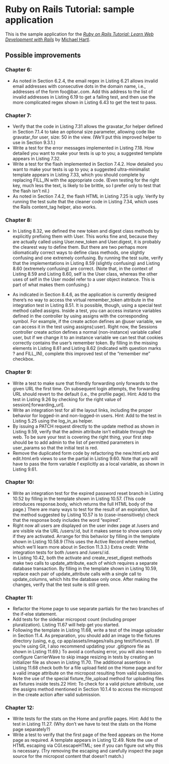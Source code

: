 # Ruby on Rails Tutorial: sample application

This is the sample application for the
[*Ruby on Rails Tutorial:
Learn Web Development with Rails*](http://www.railstutorial.org/)
by [Michael Hartl](http://www.michaelhartl.com/).

## Possible improvements

### Chapter 6: 
* As noted in
Section 6.2.4, the email regex in Listing 6.21 allows invalid email addresses
with consecutive dots in the domain name, i.e., addresses of the form
foo@bar..com. Add this address to the list of invalid addresses in Listing 6.19
to get a failing test, and then use the more complicated regex shown in Listing
6.43 to get the test to pass.

### Chapter 7:
* Verify that the code in Listing 7.31 allows the gravatar_for helper defined in
  Section 7.1.4 to take an optional size parameter, allowing code like
gravatar_for user, size: 50 in the view. (We’ll put this improved helper to use
in Section 9.3.1.)
* Write a test for the error messages implemented in Listing 7.18. How detailed
  you want to make your tests is up to you; a suggested template appears in
Listing 7.32.
* Write a test for the flash implemented in Section 7.4.2. How detailed you want
  to make your tests is up to you; a suggested ultra-minimalist template appears
in Listing 7.33, which you should complete by replacing FILL_IN with the
appropriate code. (Even testing for the right key, much less the text, is likely
to be brittle, so I prefer only to test that the flash isn’t nil.)
* As noted in Section 7.4.2, the flash HTML in Listing 7.25 is ugly. Verify by
  running the test suite that the cleaner code in Listing 7.34, which uses the
Rails content_tag helper, also works.

### Chapter 8:
* In Listing 8.32, we defined the new token and digest class methods by
  explicitly prefixing them with User. This works fine and, because they are
actually called using User.new_token and User.digest, it is probably the
clearest way to define them. But there are two perhaps more idiomatically
correct ways to define class methods, one slightly confusing and one extremely
confusing. By running the test suite, verify that the implementations in Listing
8.59 (slightly confusing) and Listing 8.60 (extremely confusing) are correct.
(Note that, in the context of Listing 8.59 and Listing 8.60, self is the User
class, whereas the other uses of self in the User model refer to a user object
instance. This is part of what makes them confusing.)

* As indicated in Section 8.4.6, as the application is currently designed
  there’s no way to access the virtual remember_token attribute in the
integration test in Listing 8.51. It is possible, though, using a special test
method called assigns. Inside a test, you can access instance variables defined
in the controller by using assigns with the corresponding symbol. For example,
if the create action defines an @user variable, we can access it in the test
using assigns(:user). Right now, the Sessions controller create action defines a
normal (non-instance) variable called user, but if we change it to an instance
variable we can test that cookies correctly contains the user’s remember token.
By filling in the missing elements in Listing 8.61 and Listing 8.62 (indicated
with question marks ? and FILL_IN), complete this improved test of the “remember
me” checkbox.

### Chapter 9:
* Write a test to make sure that friendly forwarding only forwards to the given
  URL the first time. On subsequent login attempts, the forwarding URL should
revert to the default (i.e., the profile page). Hint: Add to the test in Listing
9.26 by checking for the right value of session[:forwarding_url].
* Write an integration test for all the layout links, including the proper
  behavior for logged-in and non-logged-in users. Hint: Add to the test in
Listing 5.25 using the log_in_as helper.
* By issuing a PATCH request directly to the update method as shown in Listing
  9.59, verify that the admin attribute isn’t editable through the web. To be
sure your test is covering the right thing, your first step should be to add
admin to the list of permitted parameters in user_params so that the initial
test is red.
* Remove the duplicated form code by refactoring the new.html.erb and
  edit.html.erb views to use the partial in Listing 9.60. Note that you will
have to pass the form variable f explicitly as a local variable, as shown in
Listing 9.61.

### Chapter 10:
* Write an integration test for the expired password reset branch in Listing
  10.52 by filling in the template shown in Listing 10.57. (This code introduces
response.body, which returns the full HTML body of the page.) There are many
ways to test for the result of an expiration, but the method suggested by
Listing 10.57 is to (case-insensitively) check that the response body includes
the word “expired”.
* Right now all users are displayed on the user index page at /users and are
  visible via the URL /users/:id, but it makes sense to show users only if they
are activated. Arrange for this behavior by filling in the template shown in
Listing 10.58.9 (This uses the Active Record where method, which we’ll learn
more about in Section 11.3.3.) Extra credit: Write integration tests for both
/users and /users/:id.
* In Listing 10.42, both the activate and create_reset_digest methods make two
  calls to update_attribute, each of which requires a separate database
transaction. By filling in the template shown in Listing 10.59, replace each
pair of update_attribute calls with a single call to update_columns, which hits
the database only once. After making the changes, verify that the test suite is
still green.

### Chapter 11:
* Refactor the Home page to use separate partials for the two branches of the
  if-else statement.
* Add tests for the sidebar micropost count (including proper pluralization).
  Listing 11.67 will help get you started.
* Following the template in Listing 11.68, write a test of the image uploader in
  Section 11.4. As preparation, you should add an image to the fixtures
directory (using, e.g, cp app/assets/images/rails.png test/fixtures/). (If
you’re using Git, I also recommend updating your .gitignore file as shown in
Listing 11.69.) To avoid a confusing error, you will also need to configure
CarrierWave to skip image resizing in tests by creating an initializer file as
shown in Listing 11.70. The additional assertions in Listing 11.68 check both
for a file upload field on the Home page and for a valid image attribute on the
micropost resulting from valid submission. Note the use of the special
fixture_file_upload method for uploading files as fixtures inside tests.22 Hint:
To check for a valid picture attribute, use the assigns method mentioned in
Section 10.1.4 to access the micropost in the create action after valid
submission.

### Chapter 12: 
* Write tests for the stats on the Home and profile pages. Hint: Add to the test
  in Listing 11.27. (Why don’t we have to test the stats on the Home page
separately?)
* Write a test to verify that the first page of the feed appears on the Home
  page as required. A template appears in Listing 12.49. Note the use of HTML
escaping via CGI.escapeHTML; see if you can figure out why this is necessary.
(Try removing the escaping and carefully inspect the page source for the
micropost content that doesn’t match.)
